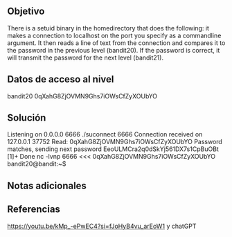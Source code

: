 
## Objetivo
There is a setuid binary in the homedirectory that does the following: it makes a connection to localhost on the port you specify as a commandline argument. It then reads a line of text from the connection and compares it to the password in the previous level (bandit20). If the password is correct, it will transmit the password for the next level (bandit21).

## Datos de acceso al nivel
bandit20
0qXahG8ZjOVMN9Ghs7iOWsCfZyXOUbYO

## Solución
Listening on 0.0.0.0 6666
./suconnect 6666
Connection received on 127.0.0.1 37752
Read: 0qXahG8ZjOVMN9Ghs7iOWsCfZyXOUbYO
Password matches, sending next password
EeoULMCra2q0dSkYj561DX7s1CpBuOBt
[1]+  Done                    nc -lvnp 6666 <<< 0qXahG8ZjOVMN9Ghs7iOWsCfZyXOUbYO
bandit20@bandit:~$
## Notas adicionales

## Referencias
https://youtu.be/kMp_-ePwEC4?si=fJoHyB4vu_arEoW1 y chatGPT


